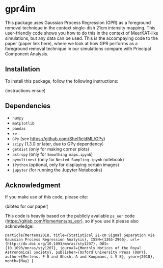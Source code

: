 # gpr4im

This package uses Gaussian Process Regression (GPR) as a foreground removal technique in the context single-dish 21cm intensity mapping. This user-friendly code shows you how to do this in the context of MeerKAT-like simulations, but any data can be used. This is the accompaying code to the paper (paper link here), where we look at how GPR performs as a foreground removal technique in our simulations compare with Principal Component Analysis.

## Installation

To install this package, follow the following instructions:

(instructions ensue)

## Dependencies

- `numpy`
- `matplotlib`
- `pandas`
- `re`
- `GPy` (see https://github.com/SheffieldML/GPy)
- `scipy` (1.3.0 or later, due to GPy dependency)
- `getdist` (only for making corner plots)
- `astropy` (only for `Smoothing maps.ipynb`)
- `pymultinest` (only for `Nested Sampling.ipynb` notebook)
- `IPython` (optional, only for displaying certain images)
- `jupyter` (for running the Jupyter Notebooks)

## Acknowledgment

If you make use of this code, please cite:

(bibtex for our paper)

This code is heavily based on the publicly available `ps_eor` code (https://gitlab.com/flomertens/ps_eor), so if you use it please also acknowledge:

`@article{Mertens2018,
   title={Statistical 21-cm Signal Separation via Gaussian Process Regression Analysis},
   ISSN={1365-2966},
   url={http://dx.doi.org/10.1093/mnras/sty1207},
   DOI={10.1093/mnras/sty1207},
   journal={Monthly Notices of the Royal Astronomical Society},
   publisher={Oxford University Press (OUP)},
   author={Mertens, F G and Ghosh, A and Koopmans, L V E},
   year={2018},
   month={May}
}`
